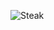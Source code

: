 ![Steak](https://www.kansascitysteaks.com/dyn-images/pdp_hero/Ribeye_-_grilled_-_S-9ddcfb50325e18042116237659fdbf78.jpg)
